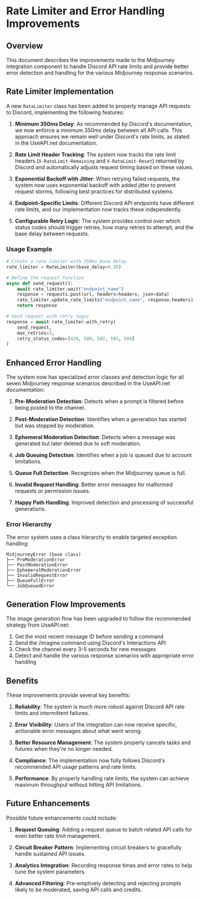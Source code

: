 # Rate Limiter and Error Handling Improvements

## Overview

This document describes the improvements made to the Midjourney integration component to handle Discord API rate limits and provide better error detection and handling for the various Midjourney response scenarios.

## Rate Limiter Implementation

A new `RateLimiter` class has been added to properly manage API requests to Discord, implementing the following features:

1. **Minimum 350ms Delay**: As recommended by Discord's documentation, we now enforce a minimum 350ms delay between all API calls. This approach ensures we remain well under Discord's rate limits, as stated in the UseAPI.net documentation.

2. **Rate Limit Header Tracking**: The system now tracks the rate limit headers (`X-RateLimit-Remaining` and `X-RateLimit-Reset`) returned by Discord and automatically adjusts request timing based on these values.

3. **Exponential Backoff with Jitter**: When retrying failed requests, the system now uses exponential backoff with added jitter to prevent request storms, following best practices for distributed systems.

4. **Endpoint-Specific Limits**: Different Discord API endpoints have different rate limits, and our implementation now tracks these independently.

5. **Configurable Retry Logic**: The system provides control over which status codes should trigger retries, how many retries to attempt, and the base delay between requests.

### Usage Example

```python
# Create a rate limiter with 350ms base delay
rate_limiter = RateLimiter(base_delay=0.35)

# Define the request function
async def send_request():
    await rate_limiter.wait("endpoint_name")
    response = requests.post(url, headers=headers, json=data)
    rate_limiter.update_rate_limits("endpoint_name", response.headers)
    return response

# Send request with retry logic
response = await rate_limiter.with_retry(
    send_request,
    max_retries=3,
    retry_status_codes=[429, 500, 502, 503, 504]
)
```

## Enhanced Error Handling

The system now has specialized error classes and detection logic for all seven Midjourney response scenarios described in the UseAPI.net documentation:

1. **Pre-Moderation Detection**: Detects when a prompt is filtered before being posted to the channel.

2. **Post-Moderation Detection**: Identifies when a generation has started but was stopped by moderation.

3. **Ephemeral Moderation Detection**: Detects when a message was generated but later deleted due to soft moderation.

4. **Job Queuing Detection**: Identifies when a job is queued due to account limitations.

5. **Queue Full Detection**: Recognizes when the Midjourney queue is full.

6. **Invalid Request Handling**: Better error messages for malformed requests or permission issues.

7. **Happy Path Handling**: Improved detection and processing of successful generations.

### Error Hierarchy

The error system uses a class hierarchy to enable targeted exception handling:

```
MidjourneyError (base class)
├── PreModerationError
├── PostModerationError
├── EphemeralModerationError
├── InvalidRequestError
├── QueueFullError
└── JobQueuedError
```

## Generation Flow Improvements

The image generation flow has been upgraded to follow the recommended strategy from UseAPI.net:

1. Get the most recent message ID before sending a command
2. Send the /imagine command using Discord's Interactions API
3. Check the channel every 3-5 seconds for new messages
4. Detect and handle the various response scenarios with appropriate error handling

## Benefits

These improvements provide several key benefits:

1. **Reliability**: The system is much more robust against Discord API rate limits and intermittent failures.

2. **Error Visibility**: Users of the integration can now receive specific, actionable error messages about what went wrong.

3. **Better Resource Management**: The system properly cancels tasks and futures when they're no longer needed.

4. **Compliance**: The implementation now fully follows Discord's recommended API usage patterns and rate limits.

5. **Performance**: By properly handling rate limits, the system can achieve maximum throughput without hitting API limitations.

## Future Enhancements

Possible future enhancements could include:

1. **Request Queuing**: Adding a request queue to batch related API calls for even better rate limit management.

2. **Circuit Breaker Pattern**: Implementing circuit breakers to gracefully handle sustained API issues.

3. **Analytics Integration**: Recording response times and error rates to help tune the system parameters.

4. **Advanced Filtering**: Pre-emptively detecting and rejecting prompts likely to be moderated, saving API calls and credits.